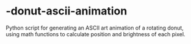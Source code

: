 # -donut-ascii-animation
Python script for generating an ASCII art animation of a rotating donut, using math functions to calculate position and brightness of each pixel.
